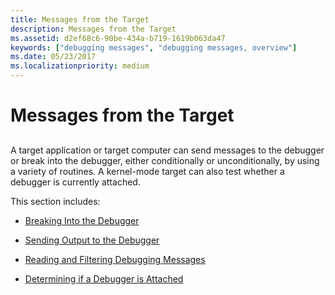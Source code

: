 ```yaml
---
title: Messages from the Target
description: Messages from the Target
ms.assetid: d2ef68c6-90be-434a-b719-1619b063da47
keywords: ["debugging messages", "debugging messages, overview"]
ms.date: 05/23/2017
ms.localizationpriority: medium
---
```


# Messages from the Target


## <span id="ddk_messages_from_the_target_dbg"></span><span id="DDK_MESSAGES_FROM_THE_TARGET_DBG"></span>


A target application or target computer can send messages to the debugger or break into the debugger, either conditionally or unconditionally, by using a variety of routines. A kernel-mode target can also test whether a debugger is currently attached.

This section includes:

-   [Breaking Into the Debugger](breaking-into-the-debugger.md)

-   [Sending Output to the Debugger](sending-output-to-the-debugger.md)

-   [Reading and Filtering Debugging Messages](reading-and-filtering-debugging-messages.md)

-   [Determining if a Debugger is Attached](determining-if-a-debugger-is-attached.md)

 

 





